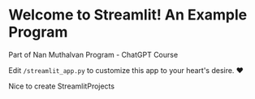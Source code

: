 # Welcome to Streamlit! An Example Program
Part of Nan Muthalvan Program - ChatGPT Course

Edit `/streamlit_app.py` to customize this app to your heart's desire. :heart:

Nice to create StreamlitProjects
